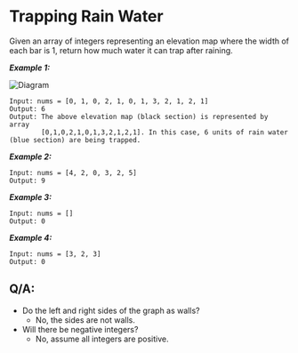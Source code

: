 # Trapping Rain Water

Given an array of integers representing an elevation map where the width of each bar is 1, return how much water it can trap after raining.

**_Example 1:_**

![Diagram](https://assets.leetcode.com/uploads/2018/10/22/rainwatertrap.png)

```
Input: nums = [0, 1, 0, 2, 1, 0, 1, 3, 2, 1, 2, 1]
Output: 6
Output: The above elevation map (black section) is represented by array
        [0,1,0,2,1,0,1,3,2,1,2,1]. In this case, 6 units of rain water (blue section) are being trapped.
```

**_Example 2:_**

```
Input: nums = [4, 2, 0, 3, 2, 5]
Output: 9
```

**_Example 3:_**

```
Input: nums = []
Output: 0
```

**_Example 4:_**

```
Input: nums = [3, 2, 3]
Output: 0
```

## Q/A:

- Do the left and right sides of the graph as walls?
  - No, the sides are not walls.
- Will there be negative integers?
  - No, assume all integers are positive.
